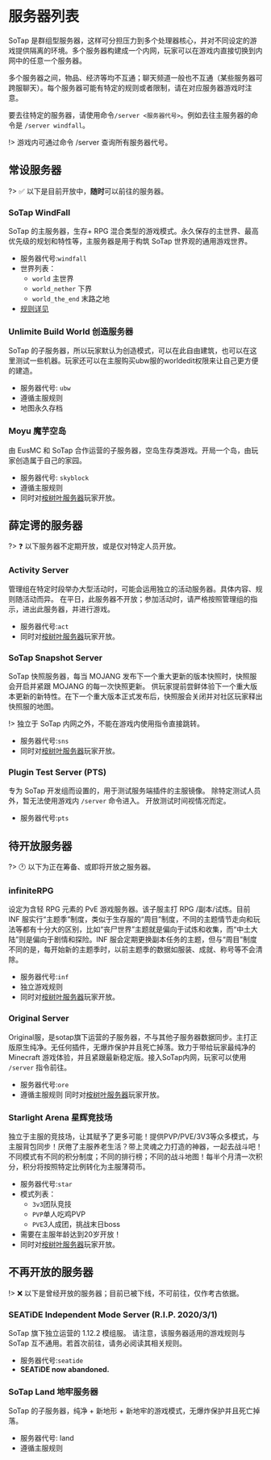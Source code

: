 # 服务器列表

SoTap 是群组型服务器，这样可分担压力到多个处理器核心，并对不同设定的游戏提供隔离的环境。多个服务器构建成一个内网，玩家可以在游戏内直接切换到内网中的任意一个服务器。

多个服务器之间，物品、经济等均不互通；聊天频道一般也不互通（某些服务器可跨服聊天）。每个服务器可能有特定的规则或者限制，请在对应服务器游戏时注意。

要去往特定的服务器，请使用命令`/server <服务器代号>`。例如去往主服务器的命令是 `/server windfall`。

!> 游戏内可通过命令 /server 查询所有服务器代号。

## 常设服务器

?> ✅ 以下是目前开放中，**随时**可以前往的服务器。

### SoTap WindFall

SoTap 的主服务器，生存+ RPG 混合类型的游戏模式。永久保存的主世界、最高优先级的规划和特性等，主服务器是用于构筑 SoTap 世界观的通用游戏世界。

- 服务器代号:`windfall`
- 世界列表：
    - `world` 主世界
    - `world_nether` 下界
    - `world_the_end` 末路之地
- [规则详见][1]

### Unlimite Build World 创造服务器

SoTap 的子服务器，所以玩家默认为创造模式，可以在此自由建筑，也可以在这里测试一些机器。玩家还可以在主服购买ubw服的worldedit权限来让自己更方便的建造。

- 服务器代号: `ubw`
- 遵循主服规则
- 地图永久存档

### Moyu 魔芋空岛

由 EusMC 和 SoTap 合作运营的子服务器，空岛生存类游戏。开局一个岛，由玩家创造属于自己的家园。

- 服务器代号: `skyblock`
- 遵循主服规则
- 同时对[桉树叶服务器][2]玩家开放。

## 薛定谔的服务器

?> ❓ 以下服务器不定期开放，或是仅对特定人员开放。

### Activity Server

管理组在特定时段举办大型活动时，可能会运用独立的活动服务器。具体内容、规则随活动而异。
在平日，此服务器不开放；参加活动时，请严格按照管理组的指示，进出此服务器，并进行游戏。

- 服务器代号:`act`
- 同时对[桉树叶服务器][2]玩家开放。

### SoTap Snapshot Server

SoTap 快照服务器，每当 MOJANG 发布下一个重大更新的版本快照时，快照服会开启并紧跟 MOJANG 的每一次快照更新。
供玩家提前尝鲜体验下一个重大版本更新的新特性。在下一个重大版本正式发布后，快照服会关闭并对社区玩家释出快照服的地图。

!> 独立于 SoTap 内网之外，不能在游戏内使用指令直接跳转。

- 服务器代号:`sns`
- 同时对[桉树叶服务器][2]玩家开放。

### Plugin Test Server (PTS)

专为 SoTap 开发组而设置的，用于测试服务端插件的主服镜像。
除特定测试人员外，暂无法使用游戏内 `/server` 命令进入。
开放测试时间视情况而定。

- 服务器代号:`pts`

## 待开放服务器

?> 🕐 以下为正在筹备、或即将开放之服务器。

### infiniteRPG

设定为含轻 RPG 元素的 PvE 游戏服务器。该子服主打 RPG /副本/试炼。目前 INF 服实行“主题季”制度，类似于生存服的“周目”制度，不同的主题情节走向和玩法等都有十分大的区别，比如“丧尸世界”主题就是偏向于试炼和收集，而“中土大陆”则是偏向于剧情和探险。INF 服会定期更换副本任务的主题，但与“周目”制度不同的是，每开始新的主题季时，以前主题季的数据如服装、成就、称号等不会清除。

- 服务器代号:`inf`
- 独立游戏规则
- 同时对[桉树叶服务器][2]玩家开放。

### Original Server

Original服，是sotap旗下运营的子服务器，不与其他子服务器数据同步。主打正版原生纯净。无任何插件，无爆炸保护并且死亡掉落。致力于带给玩家最纯净的 Minecraft 游戏体验，并且紧跟最新稳定版。接入SoTap内网，玩家可以使用 `/server` 指令前往。

- 服务器代号:`ore`
- 遵循主服规则
 同时对[桉树叶服务器][2]玩家开放。

### Starlight Arena 星辉竞技场

独立于主服的竞技场，让其赋予了更多可能！提供PVP/PVE/3V3等众多模式，与主服背包同步！厌倦了主服养老生活？带上灵魂之力打造的神器，一起去战斗吧！不同模式有不同的积分制度；不同的排行榜；不同的战斗地图！每半个月清一次积分，积分将按照特定比例转化为主服薄荷币。

- 服务器代号:`star`
- 模式列表：
    - `3v3`团队竞技
    - `PVP`单人吃鸡PVP
    - `PVE`3人成团，挑战末日boss
- 需要在主服年龄达到20岁开放！
- 同时对[桉树叶服务器][2]玩家开放。

## 不再开放的服务器

!> ❌ 以下是曾经开放的服务器；目前已被下线，不可前往，仅作考古依据。

### SEATiDE Independent Mode Server (R.I.P. 2020/3/1)

SoTap 旗下独立运营的 1.12.2 模组服。 请注意，该服务器适用的游戏规则与 SoTap 互不通用。若首次前往，请务必阅读其相关规则。

- 服务器代号:`seatide`
- **SEATiDE now abandoned.**

### SoTap Land 地牢服务器

SoTap 的子服务器，纯净 + 新地形 + 新地牢的游戏模式，无爆炸保护并且死亡掉落。

- 服务器代号: land
- 遵循主服规则

[1]:/rules.md
[2]:/getting-started/EusMC.md
